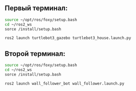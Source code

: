 ## Первый терминал:
```bash
source ~/opt/ros/foxy/setup.bash 
cd ~/ros2_ws
sorce /install/setup.bash 

ros2 launch turtlebot3_gazebo turtlebot3_house.launch.py
```

## Второй терминал:

```bash
source ~/opt/ros/foxy/setup.bash 
cd ~/ros2_ws
sorce /install/setup.bash 

ros2 launch wall_follower_bot wall_follower.launch.py 
```
